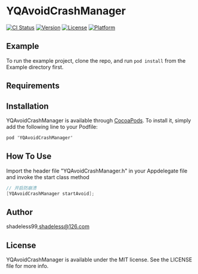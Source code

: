 # YQAvoidCrashManager

[![CI Status](http://img.shields.io/travis/gyq19900513@126.com/YQAvoidCrashManager.svg?style=flat)](https://travis-ci.org/gyq19900513@126.com/YQAvoidCrashManager)
[![Version](https://img.shields.io/cocoapods/v/YQAvoidCrashManager.svg?style=flat)](http://cocoapods.org/pods/YQAvoidCrashManager)
[![License](https://img.shields.io/cocoapods/l/YQAvoidCrashManager.svg?style=flat)](http://cocoapods.org/pods/YQAvoidCrashManager)
[![Platform](https://img.shields.io/cocoapods/p/YQAvoidCrashManager.svg?style=flat)](http://cocoapods.org/pods/YQAvoidCrashManager)

## Example

To run the example project, clone the repo, and run `pod install` from the Example directory first.

## Requirements

## Installation

YQAvoidCrashManager is available through [CocoaPods](http://cocoapods.org). To install
it, simply add the following line to your Podfile:

```Objective-C
pod 'YQAvoidCrashManager'
```
## How To Use

Import the header file "YQAvoidCrashManager.h" in your Appdelegate file and invoke the start class method

```Objective-C
// 开启防崩溃
[YQAvoidCrashManager startAvoid];
```

## Author

shadeless99,shadeless@126.com

## License

YQAvoidCrashManager is available under the MIT license. See the LICENSE file for more info.
